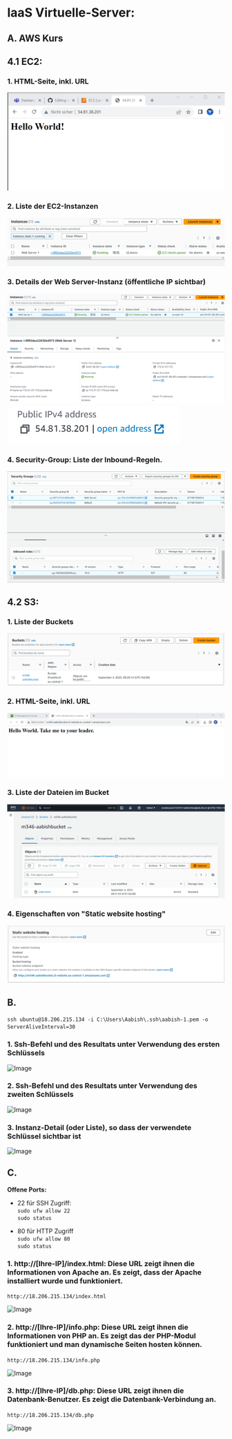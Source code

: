 # laaS Virtuelle-Server:
## A. AWS Kurs
## 4.1 EC2:
### 1. HTML-Seite, inkl. URL</br>
![Image](https://github.com/aabishtkhh/m346-aabish/blob/main/KN02/KN4.1-Website.png)

### 2. Liste der EC2-Instanzen</br>
![Image](https://github.com/aabishtkhh/m346-aabish/blob/main/KN02/KN4.1-EC2-Instance.png)

### 3. Details der Web Server-Instanz (öffentliche IP sichtbar)</br>
![Image](https://github.com/aabishtkhh/m346-aabish/blob/main/KN02/KN4.1-Web-Server-Instanz.png)
</br>
![Image](https://github.com/aabishtkhh/m346-aabish/blob/main/KN02/KN4.1-IP-Adresse.png)

### 4. Security-Group: Liste der Inbound-Regeln.</br>
![Image](https://github.com/aabishtkhh/m346-aabish/blob/main/KN02/KN4.1-Security-Group.png)

## 4.2 S3:
### 1. Liste der Buckets</br>
![Image](https://github.com/aabishtkhh/m346-aabish/blob/main/KN02/KN4.2/KN4.2-AllBuckets.png)

### 2. HTML-Seite, inkl. URL</br>
![Image](https://github.com/aabishtkhh/m346-aabish/blob/main/KN02/KN4.2/KN4.2-Website.png)

### 3. Liste der Dateien im Bucket</br>
![Image](https://github.com/aabishtkhh/m346-aabish/blob/main/KN02/KN4.2/KN4.2-DetailsBucket.png)

### 4. Eigenschaften von "Static website hosting"</br>
![Image](https://github.com/aabishtkhh/m346-aabish/blob/main/KN02/KN4.2/KN4.2-StaticWebsiteHosting.png)

## B. 
```ssh ubuntu@18.206.215.134 -i C:\Users\Aabish\.ssh\aabish-1.pem -o ServerAliveInterval=30```

### 1. Ssh-Befehl und des Resultats unter Verwendung des ersten Schlüssels </br>
![Image](https://github.com/aabishtkhh/m346-aabish/blob/main/KN02/B/KN2B-ErsteSchl%C3%BCssel.png)

### 2. Ssh-Befehl und des Resultats unter Verwendung des zweiten Schlüssels</br>
![Image](https://github.com/aabishtkhh/m346-aabish/blob/main/KN02/B/KN2B-ZweiteSchl%C3%BCssel.png)

### 3. Instanz-Detail (oder Liste), so dass der verwendete Schlüssel sichtbar ist</br>
![Image](https://github.com/aabishtkhh/m346-aabish/blob/main/KN02/B/KN2B-InstanzSchl%C3%BCssel.png)

## C.
<b>Offene Ports:</b>
- 22 für SSH Zugriff:</br>
```sudo ufw allow 22```</br>
```sudo status```

- 80 für HTTP Zugriff</br>
```sudo ufw allow 80```</br>
```sudo status```

### 1. http://[Ihre-IP]/index.html: Diese URL zeigt ihnen die Informationen von Apache an. Es zeigt, dass der Apache installiert wurde und funktioniert.
```http://18.206.215.134/index.html```

![Image](https://github.com/aabishtkhh/m346-aabish/blob/main/KN02/C/C-index.html.png)

### 2. http://[Ihre-IP]/info.php: Diese URL zeigt ihnen die Informationen von PHP an. Es zeigt das der PHP-Modul funktioniert und man dynamische Seiten hosten können.
```http://18.206.215.134/info.php```
	
![Image](https://github.com/aabishtkhh/m346-aabish/blob/main/KN02/C/C-info.php.png)

### 3. http://[Ihre-IP]/db.php: Diese URL zeigt ihnen die Datenbank-Benutzer. Es zeigt die Datenbank-Verbindung an.
```http://18.206.215.134/db.php```

![Image](https://github.com/aabishtkhh/m346-aabish/blob/main/KN02/C/C-db.php.png)

